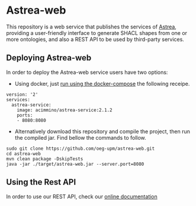 # Astrea-web
This repository is a web service that publishes the services of [Astrea]([https://github.com/oeg-upm/Astrea](https://github.com/oeg-upm/Astrea)), providing a user-friendly interface to generate SHACL shapes from one or more ontologies, and also a REST API to be used by third-party services.

## Deploying Astrea-web
In order to deploy the Astrea-web service users have two options:
* Using docker, just [run using the docker-compose](https://docs.docker.com/compose/gettingstarted/) the following receipe.
``````
version: '2'
services:
  astrea-service:
    image: acimmino/astrea-service:2.1.2
    ports:
    - 8080:8080
``````
* Alternatively download this repository and compile the project, then run the compiled jar. Find bellow the commands to follow.
``````
sudo git clone https://github.com/oeg-upm/astrea-web.git
cd astrea-web
mvn clean package -DskipTests
java -jar ./target/astrea-web.jar --server.port=8080
``````

## Using the Rest API
In order to use our REST API, check our [online documentation](https://astrea.linkeddata.es/swagger-ui.html)

